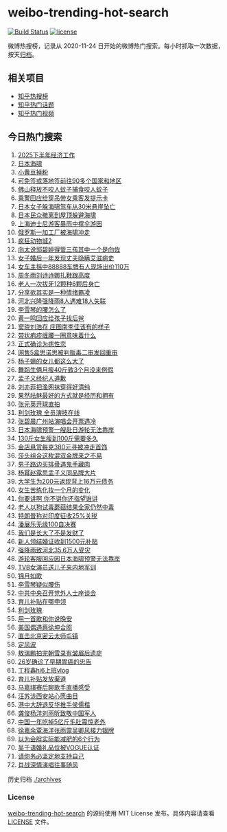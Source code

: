 # weibo-trending-hot-search

[![Build Status](https://github.com/justjavac/weibo-trending-hot-search/workflows/ci/badge.svg?branch=master)](https://github.com/justjavac/weibo-trending-hot-search/actions)
[![license](https://img.shields.io/github/license/justjavac/weibo-trending-hot-search)](https://github.com/justjavac/weibo-trending-hot-search/blob/master/LICENSE)

微博热搜榜，记录从 2020-11-24 日开始的微博热门搜索。每小时抓取一次数据，按天[归档](./archives)。

## 相关项目

- [知乎热搜榜](https://github.com/justjavac/zhihu-trending-top-search)
- [知乎热门话题](https://github.com/justjavac/zhihu-trending-hot-questions)
- [知乎热门视频](https://github.com/justjavac/zhihu-trending-hot-video)

## 今日热门搜索

<!-- BEGIN -->
<!-- 最后更新时间 Thu Jul 31 2025 06:20:47 GMT+0800 (China Standard Time) -->

1. [2025下半年经济工作](https://s.weibo.com//weibo?q=%232025%E4%B8%8B%E5%8D%8A%E5%B9%B4%E7%BB%8F%E6%B5%8E%E5%B7%A5%E4%BD%9C%23&Refer=new_time)
1. [日本海啸](https://s.weibo.com//weibo?q=%E6%97%A5%E6%9C%AC%E6%B5%B7%E5%95%B8&t=31&band_rank=2&Refer=top)
1. [小黄豆掉粉](https://s.weibo.com//weibo?q=%23%E5%B0%8F%E9%BB%84%E8%B1%86%E6%8E%89%E7%B2%89%23&t=31&band_rank=5&Refer=top)
1. [可免签或落地签前往90多个国家和地区](https://s.weibo.com//weibo?q=%23%E5%8F%AF%E5%85%8D%E7%AD%BE%E6%88%96%E8%90%BD%E5%9C%B0%E7%AD%BE%E5%89%8D%E5%BE%8090%E5%A4%9A%E4%B8%AA%E5%9B%BD%E5%AE%B6%E5%92%8C%E5%9C%B0%E5%8C%BA%23&t=31&band_rank=3&Refer=top)
1. [佛山释放不咬人蚊子捕食咬人蚊子](https://s.weibo.com//weibo?q=%23%E4%BD%9B%E5%B1%B1%E9%87%8A%E6%94%BE%E4%B8%8D%E5%92%AC%E4%BA%BA%E8%9A%8A%E5%AD%90%E6%8D%95%E9%A3%9F%E5%92%AC%E4%BA%BA%E8%9A%8A%E5%AD%90%23&t=31&band_rank=7&Refer=top)
1. [乘警回应给穿吊带女乘客发提示卡](https://s.weibo.com//weibo?q=%23%E4%B9%98%E8%AD%A6%E5%9B%9E%E5%BA%94%E7%BB%99%E7%A9%BF%E5%90%8A%E5%B8%A6%E5%A5%B3%E4%B9%98%E5%AE%A2%E5%8F%91%E6%8F%90%E7%A4%BA%E5%8D%A1%23&t=31&band_rank=4&Refer=top)
1. [日本女子躲海啸驾车从30米悬崖坠亡](https://s.weibo.com//weibo?q=%23%E6%97%A5%E6%9C%AC%E5%A5%B3%E5%AD%90%E8%BA%B2%E6%B5%B7%E5%95%B8%E9%A9%BE%E8%BD%A6%E4%BB%8E30%E7%B1%B3%E6%82%AC%E5%B4%96%E5%9D%A0%E4%BA%A1%23&t=31&band_rank=6&Refer=top)
1. [日本民众撤离到屋顶躲避海啸](https://s.weibo.com//weibo?q=%23%E6%97%A5%E6%9C%AC%E6%B0%91%E4%BC%97%E6%92%A4%E7%A6%BB%E5%88%B0%E5%B1%8B%E9%A1%B6%E8%BA%B2%E9%81%BF%E6%B5%B7%E5%95%B8%23&t=31&band_rank=10&Refer=top)
1. [上海迪士尼游客暴雨中撑伞游园](https://s.weibo.com//weibo?q=%23%E4%B8%8A%E6%B5%B7%E8%BF%AA%E5%A3%AB%E5%B0%BC%E6%B8%B8%E5%AE%A2%E6%9A%B4%E9%9B%A8%E4%B8%AD%E6%92%91%E4%BC%9E%E6%B8%B8%E5%9B%AD%23&t=31&band_rank=32&Refer=top)
1. [俄罗斯一加工厂被海啸冲走](https://s.weibo.com//weibo?q=%23%E4%BF%84%E7%BD%97%E6%96%AF%E4%B8%80%E5%8A%A0%E5%B7%A5%E5%8E%82%E8%A2%AB%E6%B5%B7%E5%95%B8%E5%86%B2%E8%B5%B0%23&t=31&band_rank=26&Refer=top)
1. [疯狂动物城2](https://s.weibo.com//weibo?q=%E7%96%AF%E7%8B%82%E5%8A%A8%E7%89%A9%E5%9F%8E2&t=31&band_rank=1&Refer=top)
1. [向太说郭碧婷得管三孩其中一个是向佐](https://s.weibo.com//weibo?q=%23%E5%90%91%E5%A4%AA%E8%AF%B4%E9%83%AD%E7%A2%A7%E5%A9%B7%E5%BE%97%E7%AE%A1%E4%B8%89%E5%AD%A9%E5%85%B6%E4%B8%AD%E4%B8%80%E4%B8%AA%E6%98%AF%E5%90%91%E4%BD%90%23&t=31&band_rank=11&Refer=top)
1. [女子婚后一年发现丈夫隐瞒艾滋病史](https://s.weibo.com//weibo?q=%23%E5%A5%B3%E5%AD%90%E5%A9%9A%E5%90%8E%E4%B8%80%E5%B9%B4%E5%8F%91%E7%8E%B0%E4%B8%88%E5%A4%AB%E9%9A%90%E7%9E%92%E8%89%BE%E6%BB%8B%E7%97%85%E5%8F%B2%23&t=31&band_rank=16&Refer=top)
1. [女车主摇中88888车牌有人现场出价110万](https://s.weibo.com//weibo?q=%23%E5%A5%B3%E8%BD%A6%E4%B8%BB%E6%91%87%E4%B8%AD88888%E8%BD%A6%E7%89%8C%E6%9C%89%E4%BA%BA%E7%8E%B0%E5%9C%BA%E5%87%BA%E4%BB%B7110%E4%B8%87%23&t=31&band_rank=14&Refer=top)
1. [周冬雨刘诗诗娜扎鞋跟高度](https://s.weibo.com//weibo?q=%23%E5%91%A8%E5%86%AC%E9%9B%A8%E5%88%98%E8%AF%97%E8%AF%97%E5%A8%9C%E6%89%8E%E9%9E%8B%E8%B7%9F%E9%AB%98%E5%BA%A6%23&t=31&band_rank=20&Refer=top)
1. [老人一次拔牙12颗种6颗后身亡](https://s.weibo.com//weibo?q=%23%E8%80%81%E4%BA%BA%E4%B8%80%E6%AC%A1%E6%8B%94%E7%89%9912%E9%A2%97%E7%A7%8D6%E9%A2%97%E5%90%8E%E8%BA%AB%E4%BA%A1%23&t=31&band_rank=12&Refer=top)
1. [分享欲其实是一种情绪霸凌](https://s.weibo.com//weibo?q=%E5%88%86%E4%BA%AB%E6%AC%B2%E5%85%B6%E5%AE%9E%E6%98%AF%E4%B8%80%E7%A7%8D%E6%83%85%E7%BB%AA%E9%9C%B8%E5%87%8C&t=31&band_rank=47&Refer=top)
1. [河北兴隆强降雨8人遇难18人失联](https://s.weibo.com//weibo?q=%23%E6%B2%B3%E5%8C%97%E5%85%B4%E9%9A%86%E5%BC%BA%E9%99%8D%E9%9B%A88%E4%BA%BA%E9%81%87%E9%9A%BE18%E4%BA%BA%E5%A4%B1%E8%81%94%23&t=31&band_rank=10&Refer=top)
1. [李雪琴的腰怎么了](https://s.weibo.com//weibo?q=%E6%9D%8E%E9%9B%AA%E7%90%B4%E7%9A%84%E8%85%B0%E6%80%8E%E4%B9%88%E4%BA%86&t=31&band_rank=13&Refer=top)
1. [黄一鸣回应给孩子找后爸](https://s.weibo.com//weibo?q=%23%E9%BB%84%E4%B8%80%E9%B8%A3%E5%9B%9E%E5%BA%94%E7%BB%99%E5%AD%A9%E5%AD%90%E6%89%BE%E5%90%8E%E7%88%B8%23&t=31&band_rank=15&Refer=top)
1. [窦骁刘浩存 庄图南李佳该有的样子](https://s.weibo.com//weibo?q=%E7%AA%A6%E9%AA%81%E5%88%98%E6%B5%A9%E5%AD%98%20%E5%BA%84%E5%9B%BE%E5%8D%97%E6%9D%8E%E4%BD%B3%E8%AF%A5%E6%9C%89%E7%9A%84%E6%A0%B7%E5%AD%90&t=31&band_rank=23&Refer=top)
1. [带状疱疹缠腰一圈意味着什么](https://s.weibo.com//weibo?q=%23%E5%B8%A6%E7%8A%B6%E7%96%B1%E7%96%B9%E7%BC%A0%E8%85%B0%E4%B8%80%E5%9C%88%E6%84%8F%E5%91%B3%E7%9D%80%E4%BB%80%E4%B9%88%23&t=31&band_rank=21&Refer=top)
1. [正式确诊为痣性恋](https://s.weibo.com//weibo?q=%23%E6%AD%A3%E5%BC%8F%E7%A1%AE%E8%AF%8A%E4%B8%BA%E7%97%A3%E6%80%A7%E6%81%8B%23&t=31&band_rank=18&Refer=top)
1. [网售5盒思诺思被判贩毒二审发回重审](https://s.weibo.com//weibo?q=%23%E7%BD%91%E5%94%AE5%E7%9B%92%E6%80%9D%E8%AF%BA%E6%80%9D%E8%A2%AB%E5%88%A4%E8%B4%A9%E6%AF%92%E4%BA%8C%E5%AE%A1%E5%8F%91%E5%9B%9E%E9%87%8D%E5%AE%A1%23&t=31&band_rank=36&Refer=top)
1. [杨子姗的女儿都这么大了](https://s.weibo.com//weibo?q=%23%E6%9D%A8%E5%AD%90%E5%A7%97%E7%9A%84%E5%A5%B3%E5%84%BF%E9%83%BD%E8%BF%99%E4%B9%88%E5%A4%A7%E4%BA%86%23&t=31&band_rank=40&Refer=top)
1. [舞蹈生俩月瘦40斤致3个月没来例假](https://s.weibo.com//weibo?q=%23%E8%88%9E%E8%B9%88%E7%94%9F%E4%BF%A9%E6%9C%88%E7%98%A640%E6%96%A4%E8%87%B43%E4%B8%AA%E6%9C%88%E6%B2%A1%E6%9D%A5%E4%BE%8B%E5%81%87%23&t=31&band_rank=45&Refer=top)
1. [孟子义经纪人道歉](https://s.weibo.com//weibo?q=%23%E5%AD%9F%E5%AD%90%E4%B9%89%E7%BB%8F%E7%BA%AA%E4%BA%BA%E9%81%93%E6%AD%89%23&t=31&band_rank=17&Refer=top)
1. [刘亦菲把渔网袜穿得好清纯](https://s.weibo.com//weibo?q=%23%E5%88%98%E4%BA%A6%E8%8F%B2%E6%8A%8A%E6%B8%94%E7%BD%91%E8%A2%9C%E7%A9%BF%E5%BE%97%E5%A5%BD%E6%B8%85%E7%BA%AF%23&t=31&band_rank=47&Refer=top)
1. [果然祛魅最好的方式就是经历和拥有](https://s.weibo.com//weibo?q=%23%E6%9E%9C%E7%84%B6%E7%A5%9B%E9%AD%85%E6%9C%80%E5%A5%BD%E7%9A%84%E6%96%B9%E5%BC%8F%E5%B0%B1%E6%98%AF%E7%BB%8F%E5%8E%86%E5%92%8C%E6%8B%A5%E6%9C%89%23&t=31&band_rank=35&Refer=top)
1. [张元英开球直拍](https://s.weibo.com//weibo?q=%E5%BC%A0%E5%85%83%E8%8B%B1%E5%BC%80%E7%90%83%E7%9B%B4%E6%8B%8D&t=31&band_rank=8&Refer=top)
1. [利剑玫瑰 全员演技在线](https://s.weibo.com//weibo?q=%E5%88%A9%E5%89%91%E7%8E%AB%E7%91%B0%20%E5%85%A8%E5%91%98%E6%BC%94%E6%8A%80%E5%9C%A8%E7%BA%BF&t=31&band_rank=28&Refer=top)
1. [张碧晨广州站演唱会开票遇冷](https://s.weibo.com//weibo?q=%23%E5%BC%A0%E7%A2%A7%E6%99%A8%E5%B9%BF%E5%B7%9E%E7%AB%99%E6%BC%94%E5%94%B1%E4%BC%9A%E5%BC%80%E7%A5%A8%E9%81%87%E5%86%B7%23&t=31&band_rank=31&Refer=top)
1. [日本海啸预警一艘赴日游轮无法靠岸](https://s.weibo.com//weibo?q=%23%E6%97%A5%E6%9C%AC%E6%B5%B7%E5%95%B8%E9%A2%84%E8%AD%A6%E4%B8%80%E8%89%98%E8%B5%B4%E6%97%A5%E6%B8%B8%E8%BD%AE%E6%97%A0%E6%B3%95%E9%9D%A0%E5%B2%B8%23&t=31&band_rank=27&Refer=top)
1. [130斤女生瘦到100斤需要多久](https://s.weibo.com//weibo?q=130%E6%96%A4%E5%A5%B3%E7%94%9F%E7%98%A6%E5%88%B0100%E6%96%A4%E9%9C%80%E8%A6%81%E5%A4%9A%E4%B9%85&t=31&band_rank=33&Refer=top)
1. [金店悬赏每克380元寻被冲走首饰](https://s.weibo.com//weibo?q=%23%E9%87%91%E5%BA%97%E6%82%AC%E8%B5%8F%E6%AF%8F%E5%85%8B380%E5%85%83%E5%AF%BB%E8%A2%AB%E5%86%B2%E8%B5%B0%E9%A6%96%E9%A5%B0%23&t=31&band_rank=48&Refer=top)
1. [莎头组合这枚混双金牌来之不易](https://s.weibo.com//weibo?q=%23%E8%8E%8E%E5%A4%B4%E7%BB%84%E5%90%88%E8%BF%99%E6%9E%9A%E6%B7%B7%E5%8F%8C%E9%87%91%E7%89%8C%E6%9D%A5%E4%B9%8B%E4%B8%8D%E6%98%93%23&t=31&band_rank=42&Refer=top)
1. [男子路边买排骨遇鬼手藏肉](https://s.weibo.com//weibo?q=%23%E7%94%B7%E5%AD%90%E8%B7%AF%E8%BE%B9%E4%B9%B0%E6%8E%92%E9%AA%A8%E9%81%87%E9%AC%BC%E6%89%8B%E8%97%8F%E8%82%89%23&t=31&band_rank=38&Refer=top)
1. [杨幂赵露思孟子义同品牌大片](https://s.weibo.com//weibo?q=%23%E6%9D%A8%E5%B9%82%E8%B5%B5%E9%9C%B2%E6%80%9D%E5%AD%9F%E5%AD%90%E4%B9%89%E5%90%8C%E5%93%81%E7%89%8C%E5%A4%A7%E7%89%87%23&t=31&band_rank=22&Refer=top)
1. [大学生为200元返现背上16万元债务](https://s.weibo.com//weibo?q=%23%E5%A4%A7%E5%AD%A6%E7%94%9F%E4%B8%BA200%E5%85%83%E8%BF%94%E7%8E%B0%E8%83%8C%E4%B8%8A16%E4%B8%87%E5%85%83%E5%80%BA%E5%8A%A1%23&t=31&band_rank=44&Refer=top)
1. [女生苦练化妆一个月的变化](https://s.weibo.com//weibo?q=%E5%A5%B3%E7%94%9F%E8%8B%A6%E7%BB%83%E5%8C%96%E5%A6%86%E4%B8%80%E4%B8%AA%E6%9C%88%E7%9A%84%E5%8F%98%E5%8C%96&t=31&band_rank=19&Refer=top)
1. [你要讲啊 你不讲你还指望谁讲](https://s.weibo.com//weibo?q=%E4%BD%A0%E8%A6%81%E8%AE%B2%E5%95%8A%20%E4%BD%A0%E4%B8%8D%E8%AE%B2%E4%BD%A0%E8%BF%98%E6%8C%87%E6%9C%9B%E8%B0%81%E8%AE%B2&t=31&band_rank=25&Refer=top)
1. [老人以狗试毒蘑菇结果全家仍然中毒](https://s.weibo.com//weibo?q=%23%E8%80%81%E4%BA%BA%E4%BB%A5%E7%8B%97%E8%AF%95%E6%AF%92%E8%98%91%E8%8F%87%E7%BB%93%E6%9E%9C%E5%85%A8%E5%AE%B6%E4%BB%8D%E7%84%B6%E4%B8%AD%E6%AF%92%23&t=31&band_rank=36&Refer=top)
1. [特朗普称对印度征收25%关税](https://s.weibo.com//weibo?q=%23%E7%89%B9%E6%9C%97%E6%99%AE%E7%A7%B0%E5%AF%B9%E5%8D%B0%E5%BA%A6%E5%BE%81%E6%94%B625%25%E5%85%B3%E7%A8%8E%23&t=31&band_rank=35&Refer=top)
1. [潘展乐无缘100自决赛](https://s.weibo.com//weibo?q=%23%E6%BD%98%E5%B1%95%E4%B9%90%E6%97%A0%E7%BC%98100%E8%87%AA%E5%86%B3%E8%B5%9B%23&t=31&band_rank=38&Refer=top)
1. [我们是长大了不是发财了](https://s.weibo.com//weibo?q=%E6%88%91%E4%BB%AC%E6%98%AF%E9%95%BF%E5%A4%A7%E4%BA%86%E4%B8%8D%E6%98%AF%E5%8F%91%E8%B4%A2%E4%BA%86&t=31&band_rank=47&Refer=top)
1. [新人领结婚证收到1500元补贴](https://s.weibo.com//weibo?q=%23%E6%96%B0%E4%BA%BA%E9%A2%86%E7%BB%93%E5%A9%9A%E8%AF%81%E6%94%B6%E5%88%B01500%E5%85%83%E8%A1%A5%E8%B4%B4%23&t=31&band_rank=39&Refer=top)
1. [强降雨致河北35.6万人受灾](https://s.weibo.com//weibo?q=%23%E5%BC%BA%E9%99%8D%E9%9B%A8%E8%87%B4%E6%B2%B3%E5%8C%9735.6%E4%B8%87%E4%BA%BA%E5%8F%97%E7%81%BE%23&t=31&band_rank=24&Refer=top)
1. [游轮客服回应因日本海啸预警无法靠岸](https://s.weibo.com//weibo?q=%23%E6%B8%B8%E8%BD%AE%E5%AE%A2%E6%9C%8D%E5%9B%9E%E5%BA%94%E5%9B%A0%E6%97%A5%E6%9C%AC%E6%B5%B7%E5%95%B8%E9%A2%84%E8%AD%A6%E6%97%A0%E6%B3%95%E9%9D%A0%E5%B2%B8%23&t=31&band_rank=24&Refer=top)
1. [TVB女演员送儿子来内地军训](https://s.weibo.com//weibo?q=%23TVB%E5%A5%B3%E6%BC%94%E5%91%98%E9%80%81%E5%84%BF%E5%AD%90%E6%9D%A5%E5%86%85%E5%9C%B0%E5%86%9B%E8%AE%AD%23&t=31&band_rank=48&Refer=top)
1. [锦月如歌](https://s.weibo.com//weibo?q=%E9%94%A6%E6%9C%88%E5%A6%82%E6%AD%8C&t=31&band_rank=40&Refer=top)
1. [李雪琴疑似腰伤](https://s.weibo.com//weibo?q=%23%E6%9D%8E%E9%9B%AA%E7%90%B4%E7%96%91%E4%BC%BC%E8%85%B0%E4%BC%A4%23&t=31&band_rank=50&Refer=top)
1. [中共中央召开党外人士座谈会](https://s.weibo.com//weibo?q=%23%E4%B8%AD%E5%85%B1%E4%B8%AD%E5%A4%AE%E5%8F%AC%E5%BC%80%E5%85%9A%E5%A4%96%E4%BA%BA%E5%A3%AB%E5%BA%A7%E8%B0%88%E4%BC%9A%23&Refer=new_time)
1. [育儿补贴在哪申领](https://s.weibo.com//weibo?q=%23%E8%82%B2%E5%84%BF%E8%A1%A5%E8%B4%B4%E5%9C%A8%E5%93%AA%E7%94%B3%E9%A2%86%23&t=31&band_rank=3&Refer=top)
1. [利剑玫瑰](https://s.weibo.com//weibo?q=%E5%88%A9%E5%89%91%E7%8E%AB%E7%91%B0&t=31&band_rank=28&Refer=top)
1. [用一首歌和你说晚安](https://s.weibo.com//weibo?q=%23%E7%94%A8%E4%B8%80%E9%A6%96%E6%AD%8C%E5%92%8C%E4%BD%A0%E8%AF%B4%E6%99%9A%E5%AE%89%23&t=31&band_rank=32&Refer=top)
1. [美国偶遇蔡徐坤合照](https://s.weibo.com//weibo?q=%23%E7%BE%8E%E5%9B%BD%E5%81%B6%E9%81%87%E8%94%A1%E5%BE%90%E5%9D%A4%E5%90%88%E7%85%A7%23&t=31&band_rank=26&Refer=top)
1. [直击北京密云太师屯镇](https://s.weibo.com//weibo?q=%23%E7%9B%B4%E5%87%BB%E5%8C%97%E4%BA%AC%E5%AF%86%E4%BA%91%E5%A4%AA%E5%B8%88%E5%B1%AF%E9%95%87%23&t=31&band_rank=9&Refer=top)
1. [定风波](https://s.weibo.com//weibo?q=%E5%AE%9A%E9%A3%8E%E6%B3%A2&t=31&band_rank=35&Refer=top)
1. [敖瑞鹏拍完朝雪录有皱眉后遗症](https://s.weibo.com//weibo?q=%23%E6%95%96%E7%91%9E%E9%B9%8F%E6%8B%8D%E5%AE%8C%E6%9C%9D%E9%9B%AA%E5%BD%95%E6%9C%89%E7%9A%B1%E7%9C%89%E5%90%8E%E9%81%97%E7%97%87%23&t=31&band_rank=27&Refer=top)
1. [26岁确诊了早期胃癌的忠告](https://s.weibo.com//weibo?q=26%E5%B2%81%E7%A1%AE%E8%AF%8A%E4%BA%86%E6%97%A9%E6%9C%9F%E8%83%83%E7%99%8C%E7%9A%84%E5%BF%A0%E5%91%8A&t=31&band_rank=42&Refer=top)
1. [丁程鑫hi6上班vlog](https://s.weibo.com//weibo?q=%23%E4%B8%81%E7%A8%8B%E9%91%ABhi6%E4%B8%8A%E7%8F%ADvlog%23&t=31&band_rank=50&Refer=top)
1. [育儿补贴发放渠道](https://s.weibo.com//weibo?q=%23%E8%82%B2%E5%84%BF%E8%A1%A5%E8%B4%B4%E5%8F%91%E6%94%BE%E6%B8%A0%E9%81%93%23&t=31&band_rank=3&Refer=top)
1. [马嘉祺赛后聊歌手直播感受](https://s.weibo.com//weibo?q=%E9%A9%AC%E5%98%89%E7%A5%BA%E8%B5%9B%E5%90%8E%E8%81%8A%E6%AD%8C%E6%89%8B%E7%9B%B4%E6%92%AD%E6%84%9F%E5%8F%97&t=31&band_rank=30&Refer=top)
1. [汪苏泷西安站心愿曲目](https://s.weibo.com//weibo?q=%23%E6%B1%AA%E8%8B%8F%E6%B3%B7%E8%A5%BF%E5%AE%89%E7%AB%99%E5%BF%83%E6%84%BF%E6%9B%B2%E7%9B%AE%23&t=31&band_rank=50&Refer=top)
1. [港中大辞退反华推手侯儒楷](https://s.weibo.com//weibo?q=%23%E6%B8%AF%E4%B8%AD%E5%A4%A7%E8%BE%9E%E9%80%80%E5%8F%8D%E5%8D%8E%E6%8E%A8%E6%89%8B%E4%BE%AF%E5%84%92%E6%A5%B7%23&t=31&band_rank=43&Refer=top)
1. [龚俊杨洋刘雨昕致敬中国军人](https://s.weibo.com//weibo?q=%23%E9%BE%9A%E4%BF%8A%E6%9D%A8%E6%B4%8B%E5%88%98%E9%9B%A8%E6%98%95%E8%87%B4%E6%95%AC%E4%B8%AD%E5%9B%BD%E5%86%9B%E4%BA%BA%23&t=31&band_rank=29&Refer=top)
1. [中国一年吃掉5亿斤毛肚震惊老外](https://s.weibo.com//weibo?q=%23%E4%B8%AD%E5%9B%BD%E4%B8%80%E5%B9%B4%E5%90%83%E6%8E%895%E4%BA%BF%E6%96%A4%E6%AF%9B%E8%82%9A%E9%9C%87%E6%83%8A%E8%80%81%E5%A4%96%23&t=31&band_rank=34&Refer=top)
1. [徐嘉余覃海洋张雨霏吴卿风接力银牌](https://s.weibo.com//weibo?q=%23%E5%BE%90%E5%98%89%E4%BD%99%E8%A6%83%E6%B5%B7%E6%B4%8B%E5%BC%A0%E9%9B%A8%E9%9C%8F%E5%90%B4%E5%8D%BF%E9%A3%8E%E6%8E%A5%E5%8A%9B%E9%93%B6%E7%89%8C%23&t=31&band_rank=37&Refer=top)
1. [以为会胖实际能减肥的6个行为](https://s.weibo.com//weibo?q=%23%E4%BB%A5%E4%B8%BA%E4%BC%9A%E8%83%96%E5%AE%9E%E9%99%85%E8%83%BD%E5%87%8F%E8%82%A5%E7%9A%846%E4%B8%AA%E8%A1%8C%E4%B8%BA%23&t=31&band_rank=41&Refer=top)
1. [吴千语婚礼品位被VOGUE认证](https://s.weibo.com//weibo?q=%E5%90%B4%E5%8D%83%E8%AF%AD%E5%A9%9A%E7%A4%BC%E5%93%81%E4%BD%8D%E8%A2%ABVOGUE%E8%AE%A4%E8%AF%81&t=31&band_rank=43&Refer=top)
1. [请你务必坚定地支持自己](https://s.weibo.com//weibo?q=%23%E8%AF%B7%E4%BD%A0%E5%8A%A1%E5%BF%85%E5%9D%9A%E5%AE%9A%E5%9C%B0%E6%94%AF%E6%8C%81%E8%87%AA%E5%B7%B1%23&t=31&band_rank=46&Refer=top)
1. [肖战深情演唱往事随风](https://s.weibo.com//weibo?q=%E8%82%96%E6%88%98%E6%B7%B1%E6%83%85%E6%BC%94%E5%94%B1%E5%BE%80%E4%BA%8B%E9%9A%8F%E9%A3%8E&t=31&band_rank=49&Refer=top)

<!-- END -->

历史归档 [./archives](./archives)

### License

[weibo-trending-hot-search](https://github.com/justjavac/weibo-trending-hot-search) 的源码使用 MIT License
发布。具体内容请查看 [LICENSE](./LICENSE) 文件。
